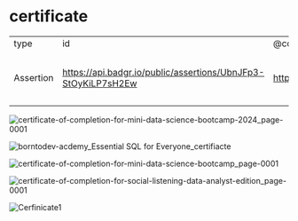 # certificate
| | | | | | | | | | | | | | | |
|-|-|-|-|-|-|-|-|-|-|-|-|-|-|-|
|type|id|@context|recipient| | | |badge|issuedOn|image|revoked|verification|extensions:recipientProfile| | |
| | | |type|salt|hashed|identity| | |id| |type|@context|type|name|
|Assertion|https://api.badgr.io/public/assertions/UbnJFp3-StOyKiLP7sH2Ew|https://w3id.org/openbadges/v2|email|MMQro5eo3CvV9usE|TRUE|sha256$ece4c205fd9600efda785d45bcc00fc3d9464b9b1e3d2ca5ed6b509c92a0d902|https://api.badgr.io/public/badges/R2b_7iDFQse5ziLlvkxZIQ|2024-04-25T17:00:00Z|https://api.badgr.io/public/assertions/UbnJFp3-StOyKiLP7sH2Ew/image|FALSE|HostedBadge|https://openbadgespec.org/extensions/recipientProfile/context.json|Extension|TANAKORN TAWEETHAWON|
| | | | | | | | | | | | | |extensions:RecipientProfile| |

![certificate-of-completion-for-mini-data-science-bootcamp-2024_page-0001](https://github.com/slowhandc1ap/certificate/assets/120072774/45ac4d4e-12e8-4475-bf98-2dcc7aae7be0)


![borntodev-acdemy_Essential SQL for Everyone_certifiacte](https://github.com/slowhandc1ap/certificate/assets/120072774/a8ba9e67-352a-4c55-a9de-b3387e6b2fa0)

![certificate-of-completion-for-mini-data-science-bootcamp_page-0001](https://github.com/slowhandc1ap/certificate/assets/120072774/827f5049-a63c-441f-8a4e-53dcd0232801)

![certificate-of-completion-for-social-listening-data-analyst-edition_page-0001](https://github.com/slowhandc1ap/certificate/assets/120072774/744287f9-1330-4cfa-8e66-59f85411f7c2)


![Cerfinicate1](https://github.com/slowhandc1ap/certificate/assets/120072774/aed080bb-f063-482d-a674-d3813cda9775)
